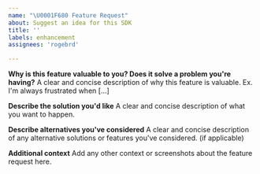 ```yaml
---
name: "\U0001F680 Feature Request"
about: Suggest an idea for this SDK
title: ''
labels: enhancement
assignees: 'rogebrd'

---
```


**Why is this feature valuable to you? Does it solve a problem you're having?**
A clear and concise description of why this feature is valuable. Ex. I'm always frustrated when [...]

**Describe the solution you'd like**
A clear and concise description of what you want to happen.

**Describe alternatives you've considered**
A clear and concise description of any alternative solutions or features you've considered. (if applicable)

**Additional context**
Add any other context or screenshots about the feature request here.